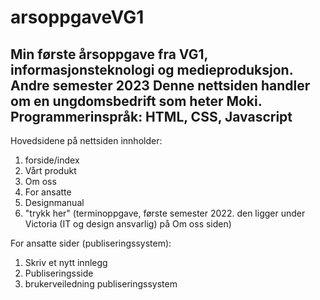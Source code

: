 # arsoppgaveVG1
Min første årsoppgave fra VG1, informasjonsteknologi og medieproduksjon. Andre semester 2023
Denne nettsiden handler om en ungdomsbedrift som heter Moki.
Programmerinspråk: HTML, CSS, Javascript
----------------------------------------------------------------------------------------
Hovedsidene på nettsiden innholder:
1. forside/index
2. Vårt produkt
3. Om oss
4. For ansatte
5. Designmanual
6. "trykk her" (terminoppgave, første semester 2022. den ligger under Victoria (IT og design ansvarlig) på Om oss siden)

For ansatte sider (publiseringssystem):
1. Skriv et nytt innlegg
2. Publiseringsside
3. brukerveiledning publiseringssystem
